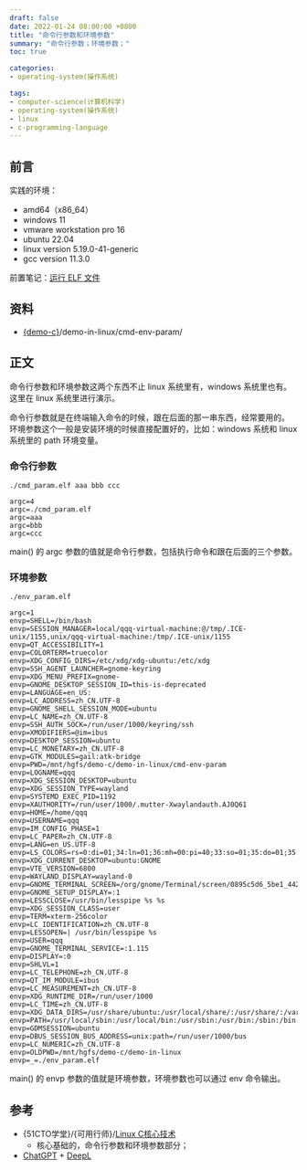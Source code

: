 ```yaml
---
draft: false
date: 2022-01-24 08:00:00 +0800
title: "命令行参数和环境参数"
summary: "命令行参数；环境参数；"
toc: true

categories:
- operating-system(操作系统)

tags:
- computer-science(计算机科学)
- operating-system(操作系统)
- linux
- c-programming-language
---
```

## 前言

实践的环境：

- amd64（x86_64）
- windows 11
- vmware workstation pro 16
- ubuntu 22.04
- linux version 5.19.0-41-generic
- gcc version 11.3.0

前置笔记：[运行 ELF 文件](/post/computer-science/operating-system/linux/exec_elf)

## 资料

- [{demo-c}](https://github.com/KelipuTe/demo-c)/demo-in-linux/cmd-env-param/

## 正文

命令行参数和环境参数这两个东西不止 linux 系统里有，windows 系统里也有。这里在 linux 系统里进行演示。

命令行参数就是在终端输入命令的时候，跟在后面的那一串东西，经常要用的。
环境参数这个一般是安装环境的时候直接配置好的，比如：windows 系统和 linux 系统里的 path 环境变量。

### 命令行参数

```
./cmd_param.elf aaa bbb ccc
```

```
argc=4
argc=./cmd_param.elf
argc=aaa
argc=bbb
argc=ccc
```

main() 的 argc 参数的值就是命令行参数，包括执行命令和跟在后面的三个参数。

### 环境参数

```
./env_param.elf
```

```
argc=1
envp=SHELL=/bin/bash
envp=SESSION_MANAGER=local/qqq-virtual-machine:@/tmp/.ICE-unix/1155,unix/qqq-virtual-machine:/tmp/.ICE-unix/1155
envp=QT_ACCESSIBILITY=1
envp=COLORTERM=truecolor
envp=XDG_CONFIG_DIRS=/etc/xdg/xdg-ubuntu:/etc/xdg
envp=SSH_AGENT_LAUNCHER=gnome-keyring
envp=XDG_MENU_PREFIX=gnome-
envp=GNOME_DESKTOP_SESSION_ID=this-is-deprecated
envp=LANGUAGE=en_US:
envp=LC_ADDRESS=zh_CN.UTF-8
envp=GNOME_SHELL_SESSION_MODE=ubuntu
envp=LC_NAME=zh_CN.UTF-8
envp=SSH_AUTH_SOCK=/run/user/1000/keyring/ssh
envp=XMODIFIERS=@im=ibus
envp=DESKTOP_SESSION=ubuntu
envp=LC_MONETARY=zh_CN.UTF-8
envp=GTK_MODULES=gail:atk-bridge
envp=PWD=/mnt/hgfs/demo-c/demo-in-linux/cmd-env-param
envp=LOGNAME=qqq
envp=XDG_SESSION_DESKTOP=ubuntu
envp=XDG_SESSION_TYPE=wayland
envp=SYSTEMD_EXEC_PID=1192
envp=XAUTHORITY=/run/user/1000/.mutter-Xwaylandauth.AJ0Q61
envp=HOME=/home/qqq
envp=USERNAME=qqq
envp=IM_CONFIG_PHASE=1
envp=LC_PAPER=zh_CN.UTF-8
envp=LANG=en_US.UTF-8
envp=LS_COLORS=rs=0:di=01;34:ln=01;36:mh=00:pi=40;33:so=01;35:do=01;35:bd=40;33;01:cd=40;33;01:or=40;31;01:mi=00:su=37;41:sg=30;43:ca=30;41:tw=30;42:ow=34;42:st=37;44:ex=01;32:*.tar=01;31:*.tgz=01;31:*.arc=01;31:*.arj=01;31:*.taz=01;31:*.lha=01;31:*.lz4=01;31:*.lzh=01;31:*.lzma=01;31:*.tlz=01;31:*.txz=01;31:*.tzo=01;31:*.t7z=01;31:*.zip=01;31:*.z=01;31:*.dz=01;31:*.gz=01;31:*.lrz=01;31:*.lz=01;31:*.lzo=01;31:*.xz=01;31:*.zst=01;31:*.tzst=01;31:*.bz2=01;31:*.bz=01;31:*.tbz=01;31:*.tbz2=01;31:*.tz=01;31:*.deb=01;31:*.rpm=01;31:*.jar=01;31:*.war=01;31:*.ear=01;31:*.sar=01;31:*.rar=01;31:*.alz=01;31:*.ace=01;31:*.zoo=01;31:*.cpio=01;31:*.7z=01;31:*.rz=01;31:*.cab=01;31:*.wim=01;31:*.swm=01;31:*.dwm=01;31:*.esd=01;31:*.jpg=01;35:*.jpeg=01;35:*.mjpg=01;35:*.mjpeg=01;35:*.gif=01;35:*.bmp=01;35:*.pbm=01;35:*.pgm=01;35:*.ppm=01;35:*.tga=01;35:*.xbm=01;35:*.xpm=01;35:*.tif=01;35:*.tiff=01;35:*.png=01;35:*.svg=01;35:*.svgz=01;35:*.mng=01;35:*.pcx=01;35:*.mov=01;35:*.mpg=01;35:*.mpeg=01;35:*.m2v=01;35:*.mkv=01;35:*.webm=01;35:*.webp=01;35:*.ogm=01;35:*.mp4=01;35:*.m4v=01;35:*.mp4v=01;35:*.vob=01;35:*.qt=01;35:*.nuv=01;35:*.wmv=01;35:*.asf=01;35:*.rm=01;35:*.rmvb=01;35:*.flc=01;35:*.avi=01;35:*.fli=01;35:*.flv=01;35:*.gl=01;35:*.dl=01;35:*.xcf=01;35:*.xwd=01;35:*.yuv=01;35:*.cgm=01;35:*.emf=01;35:*.ogv=01;35:*.ogx=01;35:*.aac=00;36:*.au=00;36:*.flac=00;36:*.m4a=00;36:*.mid=00;36:*.midi=00;36:*.mka=00;36:*.mp3=00;36:*.mpc=00;36:*.ogg=00;36:*.ra=00;36:*.wav=00;36:*.oga=00;36:*.opus=00;36:*.spx=00;36:*.xspf=00;36:
envp=XDG_CURRENT_DESKTOP=ubuntu:GNOME
envp=VTE_VERSION=6800
envp=WAYLAND_DISPLAY=wayland-0
envp=GNOME_TERMINAL_SCREEN=/org/gnome/Terminal/screen/0895c5d6_5be1_4421_80fb_ba99d979e290
envp=GNOME_SETUP_DISPLAY=:1
envp=LESSCLOSE=/usr/bin/lesspipe %s %s
envp=XDG_SESSION_CLASS=user
envp=TERM=xterm-256color
envp=LC_IDENTIFICATION=zh_CN.UTF-8
envp=LESSOPEN=| /usr/bin/lesspipe %s
envp=USER=qqq
envp=GNOME_TERMINAL_SERVICE=:1.115
envp=DISPLAY=:0
envp=SHLVL=1
envp=LC_TELEPHONE=zh_CN.UTF-8
envp=QT_IM_MODULE=ibus
envp=LC_MEASUREMENT=zh_CN.UTF-8
envp=XDG_RUNTIME_DIR=/run/user/1000
envp=LC_TIME=zh_CN.UTF-8
envp=XDG_DATA_DIRS=/usr/share/ubuntu:/usr/local/share/:/usr/share/:/var/lib/snapd/desktop
envp=PATH=/usr/local/sbin:/usr/local/bin:/usr/sbin:/usr/bin:/sbin:/bin:/usr/games:/usr/local/games:/snap/bin:/snap/bin
envp=GDMSESSION=ubuntu
envp=DBUS_SESSION_BUS_ADDRESS=unix:path=/run/user/1000/bus
envp=LC_NUMERIC=zh_CN.UTF-8
envp=OLDPWD=/mnt/hgfs/demo-c/demo-in-linux
envp=_=./env_param.elf
```

main() 的 envp 参数的值就是环境参数，环境参数也可以通过 env 命令输出。

## 参考

- {51CTO学堂}/{可用行师}/[Linux C核心技术](https://edu.51cto.com/course/28903.html)
    - 核心基础的，命令行参数和环境参数部分；
- [ChatGPT](https://chat.openai.com/) + [DeepL](https://www.deepl.com/translator)

